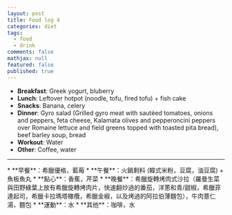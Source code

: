 ```yaml
---
layout: post
title: Food log 4
categories: diet
tags: 
  - food
  - drink
comments: false
mathjax: null
featured: false
published: true
---
```


* **Breakfast**: Greek yogurt, bluberry
* **Lunch**: Leftover hotpot (noodle, tofu, fired tofu) + fish cake
* **Snacks**: Banana, celery
* **Dinner**: Gyro salad (Grilled gyro meat with sautéed tomatoes, onions and peppers, feta cheese, Kalamata olives and pepperoncini peppers over Romaine lettuce and field greens topped with toasted pita bread), beef barley soup, bread
* **Workout**: Water
* **Other**: Coffee, water
<hr>
* **早餐**：希臘優格，藍莓
* **午餐**：火鍋剩料 (韓式米粉，豆腐，油豆腐) + 魚板魚丸
* **點心**：香蕉，芹菜
* **晚餐**：希臘旋轉烤肉式沙拉（羅曼生菜與田野綠葉上放有希臘旋轉烤肉片，快速翻炒過的番茄，洋蔥和青/甜椒，希臘菲達起司，希臘卡拉瑪塔橄欖，希臘金椒，以及烤過的阿拉伯薄麵包），牛肉薏仁湯，麵包
* **運動**：水
* **其他**：咖啡，水
